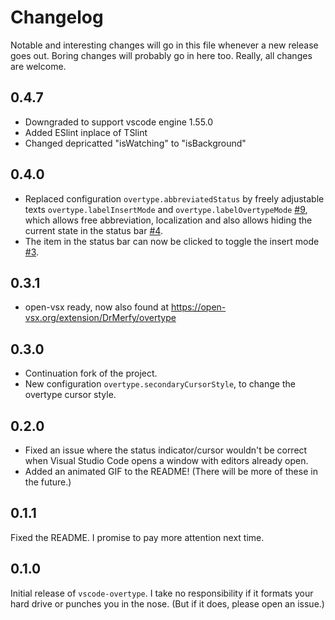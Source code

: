# Changelog

Notable and interesting changes will go in this file whenever a new release goes out. Boring changes will probably go in here too. Really, all changes are welcome.

## 0.4.7
- Downgraded to support vscode engine 1.55.0
- Added ESlint inplace of TSlint
- Changed depricatted "isWatching" to "isBackground"

## 0.4.0

- Replaced configuration `overtype.abbreviatedStatus` by freely adjustable texts `overtype.labelInsertMode` and `overtype.labelOvertypeMode` [#9](https://github.com/DrMerfy/vscode-overtype/issues/9),
  which allows free abbreviation, localization and also allows hiding the current state in the status bar [#4](https://github.com/DrMerfy/vscode-overtype/issues/4).
- The item in the status bar can now be clicked to toggle the insert mode [#3](https://github.com/DrMerfy/vscode-overtype/issues/3).

## 0.3.1

- open-vsx ready, now also found at https://open-vsx.org/extension/DrMerfy/overtype

## 0.3.0

- Continuation fork of the project.
- New configuration `overtype.secondaryCursorStyle`, to change the overtype cursor style.

## 0.2.0

- Fixed an issue where the status indicator/cursor wouldn't be correct when Visual Studio Code opens a window with editors already open.
- Added an animated GIF to the README! (There will be more of these in the future.)

## 0.1.1

Fixed the README. I promise to pay more attention next time.

## 0.1.0

Initial release of `vscode-overtype`. I take no responsibility if it formats your hard drive or punches you in the nose. (But if it does, please open an issue.)
